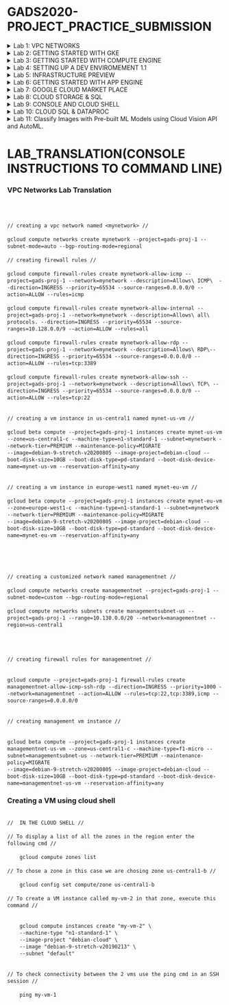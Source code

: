 # GADS2020-PROJECT_PRACTICE_SUBMISSION



<details>
 <summary>Lab 1: VPC NETWORKS</summary>
  
  <img src="qwiklab_shots/VPC_Networking.PNG">
</details>


<details>
 <summary>Lab 2: GETTING STARTED WITH GKE</summary>
  
  <img src="qwiklab_shots/GCP_Getting_started_with_gke.PNG">
</details>

<details>
 <summary>Lab 3: GETTING STARTED WITH COMPUTE ENGINE</summary>
  
  <img src="qwiklab_shots/GCP_Compute_Engine.PNG">
</details>

<details>
 <summary>Lab 4: SETTING UP A DEV ENVIROMEMENT 1.1</summary>
  
  <img src="qwiklab_shots/GCP_Setting up a dev env.PNG">
</details>


<details>
 <summary>Lab 5: INFRASTRUCTURE PREVIEW</summary>
  
  <img src="qwiklab_shots/Infrastructure Preview.PNG">
</details>

<details>
 <summary>Lab 6: GETTING STARTED WITH APP ENGINE</summary>
  
  <img src="qwiklab_shots/GCP_ App Engine.PNG">
</details>

<details>
 <summary>Lab 7: GOOGLE CLOUD MARKET PLACE</summary>
  
 <img src="qwiklab_shots/GCP_Cloud mkt_place.PNG">
</details>

<details>
 <summary>Lab 8: CLOUD STORAGE & SQL</summary>
  
 <img src="qwiklab_shots/GCP_Cloud Storage & SQL.PNG">
</details>

<details>
 <summary>Lab 9: CONSOLE AND CLOUD SHELL</summary>
  
 <img src="qwiklab_shots/Console & Cloud shell.PNG">
</details>


<details>
 <summary>Lab 10: CLOUD SQL & DATAPROC</summary>
  
 <img src="qwiklab_shots/CLOUD SQL & DATAPROC.PNG">
</details>

<details>
 <summary>Lab 11: Classify Images with Pre-built ML Models using Cloud Vision API and AutoML.</summary>
  
 <img src="qwiklab_shots/Classify Images with Pre-built ML Models using Cloud Vision API and AutoML..PNG">
</details>


# LAB_TRANSLATION(CONSOLE INSTRUCTIONS TO COMMAND LINE)

### VPC Networks Lab Translation

```



// creating a vpc network named <mynetwork> //

gcloud compute networks create mynetwork --project=gads-proj-1 --subnet-mode=auto --bgp-routing-mode=regional

// creating firewall rules //

gcloud compute firewall-rules create mynetwork-allow-icmp --project=gads-proj-1 --network=mynetwork --description=Allows\ ICMP\  --direction=INGRESS --priority=65534 --source-ranges=0.0.0.0/0 --action=ALLOW --rules=icmp

gcloud compute firewall-rules create mynetwork-allow-internal --project=gads-proj-1 --network=mynetwork --description=Allows\ all\ protocols. --direction=INGRESS --priority=65534 --source-ranges=10.128.0.0/9 --action=ALLOW --rules=all

gcloud compute firewall-rules create mynetwork-allow-rdp --project=gads-proj-1 --network=mynetwork --description=Allows\ RDP\--direction=INGRESS --priority=65534 --source-ranges=0.0.0.0/0 --action=ALLOW --rules=tcp:3389

gcloud compute firewall-rules create mynetwork-allow-ssh --project=gads-proj-1 --network=mynetwork --description=Allows\ TCP\ --direction=INGRESS --priority=65534 --source-ranges=0.0.0.0/0 --action=ALLOW --rules=tcp:22


// creating a vm instance in us-central1 named mynet-us-vm //

gcloud beta compute --project=gads-proj-1 instances create mynet-us-vm --zone=us-central1-c --machine-type=n1-standard-1 --subnet=mynetwork --network-tier=PREMIUM --maintenance-policy=MIGRATE 
--image=debian-9-stretch-v20200805 --image-project=debian-cloud --boot-disk-size=10GB --boot-disk-type=pd-standard --boot-disk-device-name=mynet-us-vm --reservation-affinity=any


// creating a vm instance in europe-west1 named mynet-eu-vm //

gcloud beta compute --project=gads-proj-1 instances create mynet-eu-vm --zone=europe-west1-c --machine-type=n1-standard-1 --subnet=mynetwork --network-tier=PREMIUM --maintenance-policy=MIGRATE 
--image=debian-9-stretch-v20200805 --image-project=debian-cloud --boot-disk-size=10GB --boot-disk-type=pd-standard --boot-disk-device-name=mynet-eu-vm --reservation-affinity=any





// creating a customized network named managementnet //

gcloud compute networks create managementnet --project=gads-proj-1 --subnet-mode=custom --bgp-routing-mode=regional

gcloud compute networks subnets create managementsubnet-us --project=gads-proj-1 --range=10.130.0.0/20 --network=managementnet --region=us-central1




// creating firewall rules for managementnet //


gcloud compute --project=gads-proj-1 firewall-rules create managementnet-allow-icmp-ssh-rdp --direction=INGRESS --priority=1000 --network=managementnet --action=ALLOW --rules=tcp:22,tcp:3389,icmp --source-ranges=0.0.0.0/0


// creating management vm instance //


gcloud beta compute --project=gads-proj-1 instances create managementnet-us-vm --zone=us-central1-c --machine-type=f1-micro --subnet=managementsubnet-us --network-tier=PREMIUM --maintenance-policy=MIGRATE 
--image=debian-9-stretch-v20200805 --image-project=debian-cloud --boot-disk-size=10GB --boot-disk-type=pd-standard --boot-disk-device-name=managementnet-us-vm --reservation-affinity=any

```

### Creating a VM using cloud shell

```

//  IN THE CLOUD SHELL //

// To display a list of all the zones in the region enter the following cmd //

	gcloud compute zones list 

// To chose a zone in this case we are chosing zone us-central1-b //

	gcloud config set compute/zone us-central1-b

// To create a VM instance called my-vm-2 in that zone, execute this command //


	gcloud compute instances create "my-vm-2" \
	--machine-type "n1-standard-1" \
	--image-project "debian-cloud" \
	--image "debian-9-stretch-v20190213" \
	--subnet "default"


// To check connectivity between the 2 vms use the ping cmd in an SSH session //

	ping my-vm-1
 
 ```

